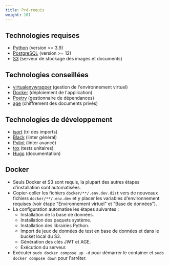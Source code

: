 ```yaml
---
title: Pré-requis
weight: 101
---
```



## Technologies requises

- [Python](https://www.python.org/) (version >= 3.9)
- [PostgreSQL](https://www.postgresql.org/) (version >= 12)
- [S3](https://aws.amazon.com/fr/s3/) (serveur de stockage des images et documents)

## Technologies conseillées

- [virtualenvwrapper](https://virtualenvwrapper.readthedocs.io/en/latest/) (gestion de l'environnement virtuel)
- [Docker](https://www.docker.com/) (déploiement de l'application)
- [Poetry](https://python-poetry.org/) (gestionnaire de dépendances)
- [age](https://github.com/FiloSottile/age) (chiffrement des documents privés)

## Technologies de développement

- [isort](https://github.com/pycqa/isort) (tri des imports)
- [Black](https://github.com/psf/black) (linter général)
- [Pylint](https://github.com/pylint-dev/pylint) (linter avancé)
- [tox](https://github.com/tox-dev/tox) (tests unitaires)
- [Hugo](https://github.com/gohugoio/hugo) (documentation)

## Docker

- Seuls Docker et S3 sont requis, la plupart des autres étapes d'installation sont automatisées.
- Copier-coller les fichiers `docker/**/.env.dev.dist` vers de nouveaux fichiers `docker/**/.env.dev` et y placer les variables d'environnement requises (voir étape "Environnement virtuel" et "Base de données").
- La configuration automatise les étapes suivantes :
  - Installation de la base de données.
  - Installation des paquets système.
  - Installation des librairies Python.
  - Import de jeux de données de test en base de données et dans le bucket local du S3.
  - Génération des clés JWT et AGE.
  - Exécution du serveur.
- Exécuter `sudo docker compose up -d` pour démarrer le container et `sudo docker compose down` pour l'arrêter.
